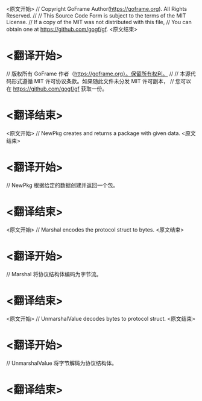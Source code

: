
<原文开始>
// Copyright GoFrame Author(https://goframe.org). All Rights Reserved.
//
// This Source Code Form is subject to the terms of the MIT License.
// If a copy of the MIT was not distributed with this file,
// You can obtain one at https://github.com/gogf/gf.
<原文结束>

# <翻译开始>
// 版权所有 GoFrame 作者（https://goframe.org）。保留所有权利。
//
// 本源代码形式遵循 MIT 许可协议条款。如果随此文件未分发 MIT 许可副本，
// 您可以在 https://github.com/gogf/gf 获取一份。
# <翻译结束>


<原文开始>
// NewPkg creates and returns a package with given data.
<原文结束>

# <翻译开始>
// NewPkg 根据给定的数据创建并返回一个包。
# <翻译结束>


<原文开始>
// Marshal encodes the protocol struct to bytes.
<原文结束>

# <翻译开始>
// Marshal 将协议结构体编码为字节流。
# <翻译结束>


<原文开始>
// UnmarshalValue decodes bytes to protocol struct.
<原文结束>

# <翻译开始>
// UnmarshalValue 将字节解码为协议结构体。
# <翻译结束>

